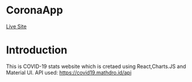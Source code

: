 # CoronaApp

[Live Site](https://corona-app-react.netlify.app/)

# Introduction
This is COVID-19 stats website which is cretaed using React,Charts.JS and Material UI.
API used: https://covid19.mathdro.id/api
